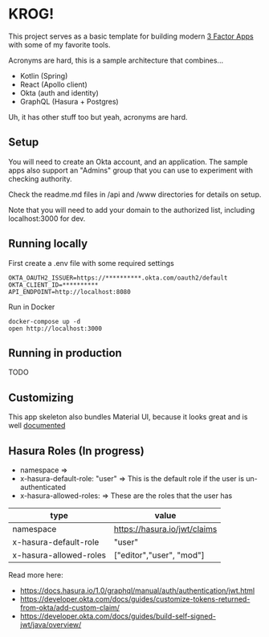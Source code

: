 # KROG!

This project serves as a basic template for building modern [3 Factor Apps](https://3factor.app/) with some of my favorite tools.

Acronyms are hard, this is a sample architecture that combines...

- Kotlin (Spring)
- React (Apollo client)
- Okta (auth and identity)
- GraphQL (Hasura + Postgres)

Uh, it has other stuff too but yeah, acronyms are hard.

## Setup

You will need to create an Okta account, and an application. The sample apps also support an "Admins" group that you can use to experiment with checking authority.

Check the readme.md files in /api and /www directories for details on setup.

Note that you will need to add your domain to the authorized list, including localhost:3000 for dev.

## Running locally

First create a .env file with some required settings

```
OKTA_OAUTH2_ISSUER=https://**********.okta.com/oauth2/default
OKTA_CLIENT_ID=**********
API_ENDPOINT=http://localhost:8080
```

Run in Docker

```
docker-compose up -d
open http://localhost:3000
```

## Running in production

TODO

## Customizing

This app skeleton also bundles Material UI, because it looks great and is well [documented](https://material.io/components/cards/#actions)

## Hasura Roles (In progress)

* namespace => 
* x-hasura-default-role: "user" => This is the default role if the user is un-authenticated
* x-hasura-allowed-roles:  => These are the roles that the user has

| type | value  |
|---|---|
| namespace | https://hasura.io/jwt/claims  |
| x-hasura-default-role | "user" |
| x-hasura-allowed-roles  |  ["editor","user", "mod"] |

Read more here:
* https://docs.hasura.io/1.0/graphql/manual/auth/authentication/jwt.html
* https://developer.okta.com/docs/guides/customize-tokens-returned-from-okta/add-custom-claim/
* https://developer.okta.com/docs/guides/build-self-signed-jwt/java/overview/
